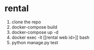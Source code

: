 # rental
1. clone the repo
2. docker-compose build
3. docker-compose up -d
4. docker exec -it [[rental web id>]] bash
5. python manage.py test
